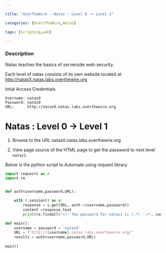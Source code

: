 ```yaml
---

title: "OverTheWire - Natas : Level 0 -> Level 1"

categories: [OvertTheWire,Natas]

tags: [scripting,web]

---
```


### Description

Natas teaches the basics of serverside web-security.

Each level of natas consists of its own website located at http://natasX.natas.labs.overthewire.org

Intial Access Credentials
```
Username: natas0
Password: natas0
URL:      http://natas0.natas.labs.overthewire.org
```


# Natas : Level 0 -> Level 1

1. Browse to the URL natas0.natas.labs.overthewire.org

2. View page source of the HTML page to get the password to next level `natas1`.


Below is the python script to Automate using request library 

```python
import requests as r
import re


def auth(username,password,URL):

	with r.session() as s:
		response = s.get(URL, auth =(username,password))
		content =response.text
		print(re.findall("<!--The password for natas1 is (.*) -->", content)[0])

def main():
	username = password = 'natas0'
	URL = f"http://{username}.natas.labs.overthewire.org/"
	results = auth(username,password,URL)
	
main()
```
